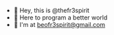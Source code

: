 - 👋 Hey, this is @thefr3spirit
- 👀 Here to program a better world
- 🌱 I'm at beofr3spirit@gmail.com

<!---
thefr3spirit/thefr3spirit is a ✨ special ✨ repository because its `README.md` (this file) appears on your GitHub profile.
You can click the Preview link to take a look at your changes.
--->
